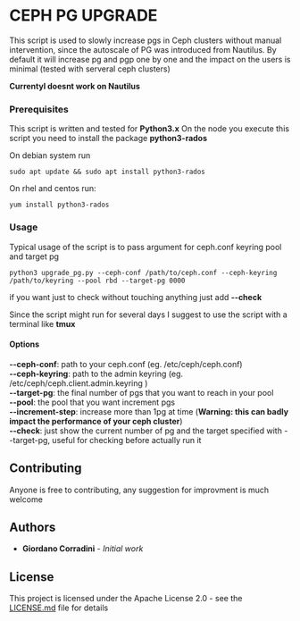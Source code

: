 
# CEPH PG UPGRADE

This script is used to slowly increase pgs in Ceph clusters without manual intervention, since the autoscale of PG was introduced from Nautilus.
By default it will increase pg and pgp one by one and the impact on the users is minimal (tested with serveral ceph clusters)

**Currentyl doesnt work on Nautilus**

### Prerequisites

This script is written and tested for **Python3.x**
On the node you execute this script you need to install the package **python3-rados**

On debian system run
```
sudo apt update && sudo apt install python3-rados
```

On rhel and centos run:
```
yum install python3-rados
```

### Usage


Typical usage of the script is to pass argument for ceph.conf keyring pool and target pg

```
python3 upgrade_pg.py --ceph-conf /path/to/ceph.conf --ceph-keyring /path/to/keyring --pool rbd --target-pg 0000
```

if you want just to check without touching anything just add **--check**

Since the script might run for several days I suggest to use the script with a terminal like **tmux**

#### Options ####

**--ceph-conf**: path to your ceph.conf (eg. /etc/ceph/ceph.conf)  <br/>
**--ceph-keyring**: path to the admin keyring (eg. /etc/ceph/ceph.client.admin.keyring ) <br/>
**--target-pg**: the final number of pgs that you want to reach in your pool <br/>
**--pool**: the pool that you want increment pgs <br/>
**--increment-step**: increase more than 1pg at time (**Warning: this can badly impact the performance of your ceph cluster**) <br/>
**--check**: just show the current number of pg and the target specified with --target-pg, useful for checking before actually run it <br/>



## Contributing

Anyone is free to contributing, any suggestion for improvment is much welcome



## Authors

* **Giordano Corradini** - *Initial work*


## License

This project is licensed under the Apache License 2.0 - see the [LICENSE.md](LICENSE.md) file for details

